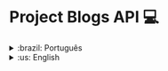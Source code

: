 
# Project Blogs API :computer:

<details>
<summary>:brazil: Português</summary>

## Descrição

Projeto desenvolvido durante o terceiro módulo (desenvolvimento back-end) do curso da Trybe.

## Objetivo

Construir uma API Rest e um banco de dados para a produção de conteúdo para um blog. Para tanto, foi desenvolvido:

* CRUD de usuários, postagens e categorias;
* autenticação de usuário com JWT;
* gerenciamento do banco de dados com o ORM Sequelize.

## Stacks utilizadas

* **Back-end:** Express, Node.js, Sequelize
* **Plataforma:** Docker
* **Linguagem:** JavaScript
* **Banco de dados:** MySQL

## Rodando localmente

* Suba os containers:

`docker-compose up -d`

* Execute o terminal do container:

`docker exec -it blogs_api bash`

* Instale as dependências, crie e popule o banco de dados: 

`npm install && npm run prestart && npm run seed`

* Inicialize a aplicação:

`npm start`

## Rotas

**Login**

| Requisição   | URL       
| :---------- | :-------
| `POST` | http://localhost:3000/login

**User**

| Requisição   | URL       
| :---------- | :-------
| `GET` | http://localhost:3000/user
| `GET` | http://localhost:3000/user/:id
| `POST` | http://localhost:3000/user
| `DELETE` | http://localhost:3000/user/:id

**BlogPost**

| Requisição   | URL       
| :---------- | :-------
| `GET` | http://localhost:3000/post
| `GET` | http://localhost:3000/post/:id
| `GET` | http://localhost:3000/post/search?q=name
| `PUT` | http://localhost:3000/post/:id
| `POST` | http://localhost:3000/post
| `DELETE` | http://localhost:3000/post/:id

**Categories**

| Requisição   | URL       
| :---------- | :-------
| `GET` | http://localhost:3000/categories
| `POST` | http://localhost:3000/categories

</details>

<details>
<summary>:us: English</summary>

## Description

Project developed during the third module (back-end development) of the Trybe course.

## Objective

Build a Rest API and a database to produce content for a blog. For this purpose, it was developed:

* CRUD of users, posts and categories;
* user authentication with JWT;
* database management with ORM Sequelize.

## Stacks

* **Back-end:** Express, Node.js, Sequelize
* **Platform:** Docker
* **Language:** JavaScript
* **Database:** MySQL

## Running the application locally

* Install the docker containers:

`docker-compose up -d`

* Run the container terminal:

`docker exec -it blogs_api bash`

* Installl dependencies, create and populate the database: 

`npm install && npm run prestart && npm run seed`

* Start the application:

`npm start`

## Endpoints

**Login**

| Request   | URL       
| :---------- | :-------
| `POST` | http://localhost:3000/login

**User**

| Request   | URL       
| :---------- | :-------
| `GET` | http://localhost:3000/user
| `GET` | http://localhost:3000/user/:id
| `POST` | http://localhost:3000/user
| `DELETE` | http://localhost:3000/user/:id

**BlogPost**

| Request   | URL       
| :---------- | :-------
| `GET` | http://localhost:3000/post
| `GET` | http://localhost:3000/post/:id
| `GET` | http://localhost:3000/post/search?q=name
| `PUT` | http://localhost:3000/post/:id
| `POST` | http://localhost:3000/post
| `DELETE` | http://localhost:3000/post/:id

**Categories**

| Request   | URL       
| :---------- | :-------
| `GET` | http://localhost:3000/categories
| `POST` | http://localhost:3000/categories
</details>




